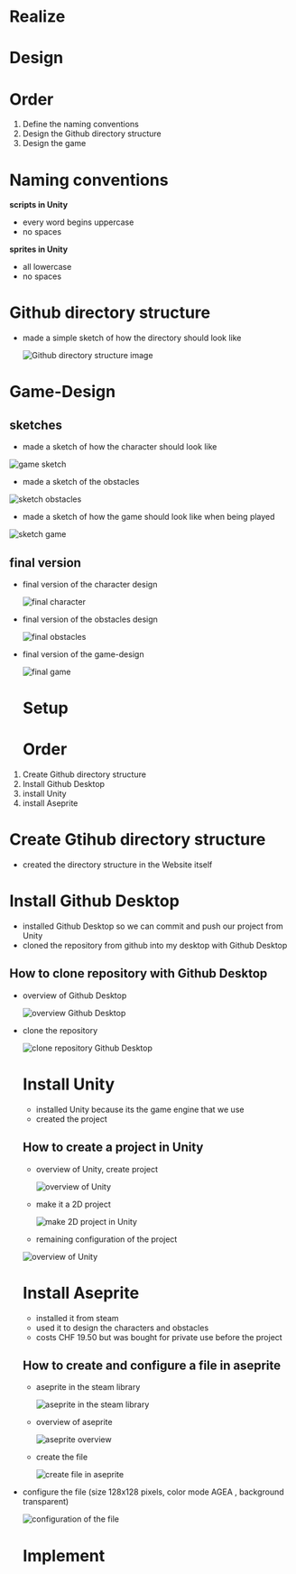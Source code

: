 # Realize

# Design

# Order
1. Define the naming conventions
1. Design the Github directory structure
1. Design the game 

# Naming conventions

**scripts in Unity**

- every word begins uppercase
- no spaces

**sprites in Unity**

- all lowercase
- no spaces

# Github directory structure

- made a simple sketch of how the directory should look like

  ![Github directory structure image](../../01_Documentation/02_Resources/images/realize-sketch-directories.jpg)

# Game-Design

## sketches

- made a sketch of how the character should look like

 ![game sketch](../../01_Documentation/02_Resources/images/realize-sketch-character.jpg)

 - made a sketch of the obstacles

 ![sketch obstacles](../../01_Documentation/02_Resources/images/realize-sketch-obstacles.jpg)

 - made a sketch of how the game should look like when being played

  ![sketch game](../../01_Documentation/02_Resources/images/realize-sketch-game.jpg)

  ## final version

  - final version of the character design

     ![final character](../../01_Documentation/02_Resources/images/realize-final-character.png)

- final version of the obstacles design

     ![final obstacles](../../01_Documentation/02_Resources/images/realize-final-obstacles.png)

- final version of the game-design

    ![final game](../../01_Documentation/02_Resources/images/realize-final-game.png)

  # Setup

  # Order
1. Create Github directory structure
1. Install Github Desktop
1. install Unity
1. install Aseprite

# Create Gtihub directory structure

- created the directory structure in the Website itself


# Install Github Desktop
- installed Github Desktop so we can commit and push our project from Unity
- cloned the repository from github into my desktop with Github Desktop

## How to clone repository with Github Desktop

- overview of Github Desktop

   ![overview Github Desktop](../../01_Documentation/02_Resources/images/realize-view-github-desktop.png)

- clone the repository

   ![clone repository Github Desktop](../../01_Documentation/02_Resources/images/realize-clone-repository-github-desktop.png)

  # Install Unity
  - installed Unity because its the game engine that we use
  - created the project

  ## How to create a project in Unity

  - overview of Unity, create project

     ![overview of Unity](../../01_Documentation/02_Resources/images/realize-overview-unity.png)

  - make it a 2D project

    ![make 2D project in Unity](../../01_Documentation/02_Resources/images/realize-create-project-window.png)

  - remaining configuration of the project 

  ![overview of Unity](../../01_Documentation/02_Resources/images/realize-project-configuration-unity.png)

  # Install Aseprite
  - installed it from steam
  - used it to design the characters and obstacles
  - costs CHF 19.50 but was bought for private use before the project

  ## How to create and configure a file in aseprite

  - aseprite in the steam library
 
     ![aseprite in the steam library](../../01_Documentation/02_Resources/images/realize-overview-steam-aseprite.png)

  - overview of aseprite
 
     ![aseprite overview ](../../01_Documentation/02_Resources/images/realize-overview-aseprite.png)

  - create the file
    
     ![create file in aseprite](../../01_Documentation/02_Resources/images/realize-create-file-aseprite.png)

- configure the file (size 128x128 pixels, color mode AGEA , background transparent)

     ![configuration of the file](../../01_Documentation/02_Resources/images/realize-configure-file-aseprite.png)

  # Implement

  







